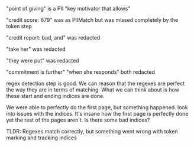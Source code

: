 

"point of giving" is a PII
"key motivator that allows"

"credit score: 679" was as PIIMatch but was missed completely 
by the token step

"credit report: bad, and" was redacted

"take her" was redacted

"they were put" was redacted

"commitment is further"
"when she responds" both redacted

regex detection step is good. We can reason that the regexes are perfect the way they are in terms of matching. What we can think about is how these start and ending indices are done.

We were able to perfectly do the first page, but something happened. look into issues with the indices. It's insane how the first page is perfectly done yet the rest of the pages aren't. Is there some bad indices?



TLDR: Regexes match correctly, but something went wrong with token marking and tracking indices